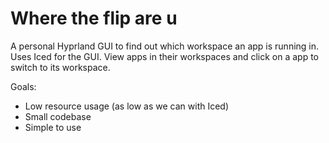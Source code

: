 # Where the flip are u

A personal Hyprland GUI to find out which workspace an app is running in. Uses Iced for the GUI. View apps in their workspaces and click on a app to switch to its workspace.

Goals:

- Low resource usage (as low as we can with Iced)
- Small codebase
- Simple to use